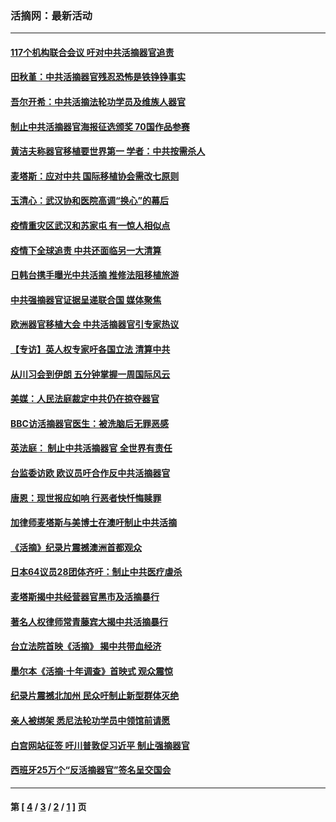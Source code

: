 ### 活摘网：最新活动
---
#### [117个机构联合会议 吁对中共活摘器官追责](../../pages/nf5883/n12775087.md?05130430) 
#### [田秋堇：中共活摘器官残忍恐怖是铁铮铮事实](../../pages/nf5883/n12702148.md?05130430) 
#### [吾尔开希：中共活摘法轮功学员及维族人器官](../../pages/nf5883/n12693197.md?05130430) 
#### [制止中共活摘器官海报征选颁奖 70国作品参赛](../../pages/nf5883/n12692050.md?05130430) 
#### [黄洁夫称器官移植要世界第一 学者：中共按需杀人](../../pages/nf5883/n12572329.md?05130430) 
#### [麦塔斯：应对中共 国际移植协会需改七原则](../../pages/nf5883/n12514711.md?05130430) 
#### [玉清心：武汉协和医院高调“换心”的幕后](../../pages/nf5883/n12298730.md?05130430) 
#### [疫情重灾区武汉和苏家屯 有一惊人相似点](../../pages/nf5883/n12150824.md?05130430) 
#### [疫情下全球追责 中共还面临另一大清算](../../pages/nf5883/n12070397.md?05130430) 
#### [日韩台携手曝光中共活摘 推修法阻移植旅游](../../pages/nf5883/n11712046.md?05130430) 
#### [中共强摘器官证据呈递联合国 媒体聚焦](../../pages/nf5883/n11546426.md?05130430) 
#### [欧洲器官移植大会 中共活摘器官引专家热议](../../pages/nf5883/n11539095.md?05130430) 
#### [【专访】英人权专家吁各国立法 清算中共](../../pages/nf5883/n11367315.md?05130430) 
#### [从川习会到伊朗 五分钟掌握一周国际风云](../../pages/nf5883/n11338520.md?05130430) 
#### [美媒：人民法庭裁定中共仍在掠夺器官](../../pages/nf5883/n11334897.md?05130430) 
#### [BBC访活摘器官医生：被洗脑后无罪恶感](../../pages/nf5883/n11335935.md?05130430) 
#### [英法庭： 制止中共活摘器官 全世界有责任](../../pages/nf5883/n11330691.md?05130430) 
#### [台监委访欧 欧议员吁合作反中共活摘器官](../../pages/nf5883/n11109190.md?05130430) 
#### [唐恩：现世报应如响 行恶者快忏悔赎罪](../../pages/nf5883/n11104016.md?05130430) 
#### [加律师麦塔斯与美博士在澳吁制止中共活摘](../../pages/nf5883/n10724764.md?05130430) 
#### [《活摘》纪录片震撼澳洲首都观众](../../pages/nf5883/n10722747.md?05130430) 
#### [日本64议员28团体齐吁：制止中共医疗虐杀](../../pages/nf5883/n10587757.md?05130430) 
#### [麦塔斯揭中共经营器官黑市及活摘暴行](../../pages/nf5883/n10442407.md?05130430) 
#### [著名人权律师常青藤宾大揭中共活摘暴行](../../pages/nf5883/n10318181.md?05130430) 
#### [台立法院首映《活摘》 揭中共带血经济](../../pages/nf5883/n9938847.md?05130430) 
#### [墨尔本《活摘·十年调查》首映式 观众震惊](../../pages/nf5883/n9522572.md?05130430) 
#### [纪录片震撼北加州 民众吁制止新型群体灭绝](../../pages/nf5883/n9188314.md?05130430) 
#### [亲人被绑架 悉尼法轮功学员中领馆前请愿](../../pages/nf5883/n9056753.md?05130430) 
#### [白宫网站征签 吁川普敦促习近平 制止强摘器官](../../pages/nf5883/n9009661.md?05130430) 
#### [西班牙25万个“反活摘器官”签名呈交国会](../../pages/nf5883/n8846163.md?05130430) 

---
#### 第 [ [4](./4.md?05130430) / [3](./3.md?05130430) / [2](./2.md?05130430) / [1](./1.md?05130430) ] 页
